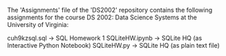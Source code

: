 The 'Assignments' file of the 'DS2002' repository contains the following assignments for the course DS 2002: Data Science Systems at the University of Virginia:
  
  cuh9kzsql.sql -> SQL Homework 1
  SQLiteHW.ipynb -> SQLite HQ (as Interactive Python Notebook)
  SQLiteHW.py -> SQLite HQ (as plain text file)

